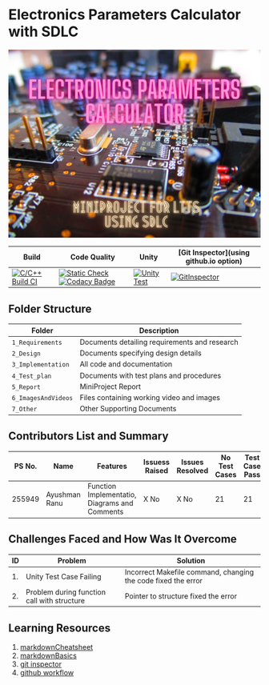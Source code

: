 # Electronics Parameters Calculator with SDLC

<img src="/1_Requirements/Electronics Parameters Calculator.png">


| Build                                                                                       | Code Quality | Unity | [Git Inspector](using github.io option) |
|---------------------------------------------------------------------------------------------|--------------|-------|-----------------------------------------|
| [![C/C++ Build CI](https://github.com/255949/StepIn_MiniProject_255949/actions/workflows/c-cpp.yml/badge.svg)](https://github.com/255949/StepIn_MiniProject_255949/actions/workflows/c-cpp.yml) | [![Static Check](https://github.com/255949/StepIn_MiniProject_255949/actions/workflows/cppcheck.yml/badge.svg)](  https://github.com/255949/StepIn_MiniProject_255949/actions/workflows/cppcheck.yml) [![Codacy Badge](https://app.codacy.com/project/badge/Grade/42d51a7f07224e83be3421c54bceea6a)](https://www.codacy.com/gh/255949/StepIn_MiniProject_255949/dashboard?utm_source=github.com&amp;utm_medium=referral&amp;utm_content=255949/StepIn_MiniProject_255949&amp;utm_campaign=Badge_Grade)     | [![Unity Test](https://github.com/255949/StepIn_MiniProject_255949/actions/workflows/unity.yml/badge.svg)](https://github.com/255949/StepIn_MiniProject_255949/actions/workflows/unity.yml)       |[![GitInspector](https://github.com/255949/StepIn_MiniProject_255949/actions/workflows/gitinspector.yml/badge.svg)](https://github.com/255949/StepIn_MiniProject_255949/actions/workflows/gitinspector.yml)                                         |


## Folder Structure
Folder             | Description
-------------------| -----------------------------------------
`1_Requirements`   | Documents detailing requirements and research
`2_Design`         | Documents specifying design details
`3_Implementation` | All code and documentation
`4_Test_plan`      | Documents with test plans and procedures
`5_Report`         | MiniProject Report
`6_ImagesAndVideos`| Files containing working video and images
`7_Other`          | Other Supporting Documents

## Contributors List and Summary

PS No. |  Name   |    Features    | Issuess Raised |Issues Resolved|No Test Cases|Test Case Pass
-------|---------|----------------|----------------|---------------|-------------|--------------
255949 | Ayushman Ranu  | Function Implementatio, Diagrams and Comments    | X No     | X No   | 21   | 21       

## Challenges Faced and How Was It Overcome

| ID | Problem                                     | Solution                                                      |
|----|---------------------------------------------|---------------------------------------------------------------|
| 1. | Unity Test Case Failing                     | Incorrect Makefile command, changing the code fixed the error |
| 2. | Problem during function call with structure | Pointer to structure fixed the error                          |

## Learning Resources
1. [markdownCheatsheet](https://github.com/adam-p/markdown-here/wiki/Markdown-Cheatsheet)
2. [markdownBasics](https://guides.github.com/features/mastering-markdown/)
3. [git inspector](https://github.com/ejwa/gitinspector.git)
4. [github workflow](https://docs.github.com/en/actions/learn-github-action)
